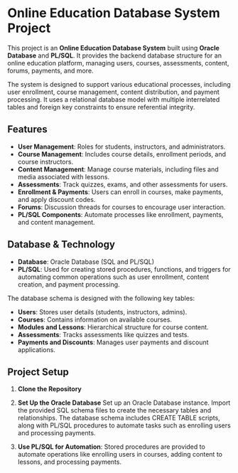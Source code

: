 # Online Education Database System Project

This project is an **Online Education Database System** built using **Oracle Database** and **PL/SQL**. It provides the backend database structure for an online education platform, managing users, courses, assessments, content, forums, payments, and more.

The system is designed to support various educational processes, including user enrollment, course management, content distribution, and payment processing. It uses a relational database model with multiple interrelated tables and foreign key constraints to ensure referential integrity.

## Features
- **User Management**: Roles for students, instructors, and administrators.
- **Course Management**: Includes course details, enrollment periods, and course instructors.
- **Content Management**: Manage course materials, including files and media associated with lessons.
- **Assessments**: Track quizzes, exams, and other assessments for users.
- **Enrollment & Payments**: Users can enroll in courses, make payments, and apply discount codes.
- **Forums**: Discussion threads for courses to encourage user interaction.
- **PL/SQL Components**: Automate processes like enrollment, payments, and content management.

## Database & Technology

- **Database**: Oracle Database (SQL and PL/SQL)
- **PL/SQL**: Used for creating stored procedures, functions, and triggers for automating common operations such as user enrollment, content creation, and payment processing.
  
The database schema is designed with the following key tables:
- **Users**: Stores user details (students, instructors, admins).
- **Courses**: Contains information on available courses.
- **Modules and Lessons**: Hierarchical structure for course content.
- **Assessments**: Tracks assessments like quizzes and tests.
- **Payments and Discounts**: Manages user payments and discount applications.

## Project Setup

1. **Clone the Repository**

2. **Set Up the Oracle Database**
   Set up an Oracle Database instance.
   Import the provided SQL schema files to create the necessary tables and relationships.
   The database schema includes CREATE TABLE scripts, along with PL/SQL procedures to automate tasks such as enrolling users and processing payments.
3. **Use PL/SQL for Automation**:
   Stored procedures are provided to automate operations like enrolling users in courses, adding content to lessons, and processing payments.
